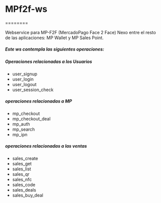 # MPf2f-ws
========

Webservice para MP-F2F  (MercadoPago Face 2 Face)
Nexo entre el resto de las aplicaciones: MP Wallet y MP Sales Point.

##### Este ws contempla las siguientes operaciones:

##### Operaciones relacionadas a los Usuarios
* user_signup
* user_login
* user_logout
* user_session_check

##### operaciones relacionadas a MP
* mp_checkout
* mp_checkout_deal
* mp_auth
* mp_search
* mp_ipn

##### operaciones relacionadas a las ventas
* sales_create
* sales_get
* sales_list
* sales_qr
* sales_nfc
* sales_code
* sales_deals
* sales_buy_deal